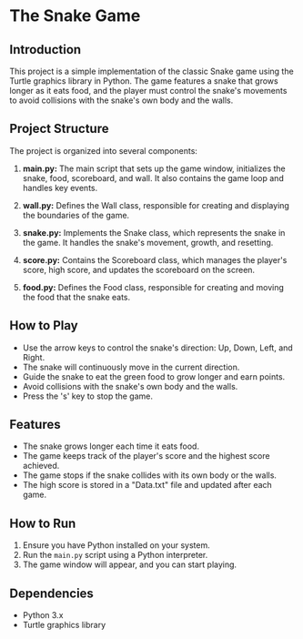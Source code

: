 # The Snake Game

## Introduction
This project is a simple implementation of the classic Snake game using the Turtle graphics library in Python. The game features a snake that grows longer as it eats food, and the player must control the snake's movements to avoid collisions with the snake's own body and the walls.

## Project Structure
The project is organized into several components:

1. **main.py:** The main script that sets up the game window, initializes the snake, food, scoreboard, and wall. It also contains the game loop and handles key events.

2. **wall.py:** Defines the Wall class, responsible for creating and displaying the boundaries of the game.

3. **snake.py:** Implements the Snake class, which represents the snake in the game. It handles the snake's movement, growth, and resetting.

4. **score.py:** Contains the Scoreboard class, which manages the player's score, high score, and updates the scoreboard on the screen.

5. **food.py:** Defines the Food class, responsible for creating and moving the food that the snake eats.

## How to Play
- Use the arrow keys to control the snake's direction: Up, Down, Left, and Right.
- The snake will continuously move in the current direction.
- Guide the snake to eat the green food to grow longer and earn points.
- Avoid collisions with the snake's own body and the walls.
- Press the 's' key to stop the game.

## Features
- The snake grows longer each time it eats food.
- The game keeps track of the player's score and the highest score achieved.
- The game stops if the snake collides with its own body or the walls.
- The high score is stored in a "Data.txt" file and updated after each game.

## How to Run
1. Ensure you have Python installed on your system.
2. Run the `main.py` script using a Python interpreter.
3. The game window will appear, and you can start playing.

## Dependencies
- Python 3.x
- Turtle graphics library
